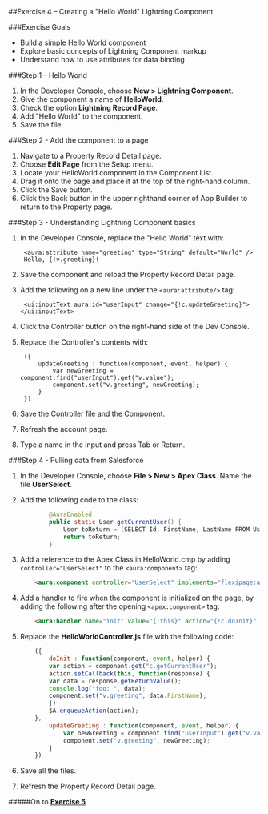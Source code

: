 ##Exercise 4 – Creating a "Hello World" Lightning Component

###Exercise Goals

* Build a simple Hello World component
* Explore basic concepts of Lightning Component markup
* Understand how to use attributes for data binding

###Step 1 - Hello World

1. In the Developer Console, choose **New > Lightning Component**.
2. Give the component a name of **HelloWorld**.
3. Check the option **Lightning Record Page**.
4. Add "Hello World" to the component.
5. Save the file.

###Step 2 - Add the component to a page
1. Navigate to a Property Record Detail page.
2. Choose **Edit Page** from the Setup menu.
3. Locate your HelloWorld component in the Component List.
4. Drag it onto the page and place it at the top of the right-hand column.
5. Click the Save button.
6. Click the Back button in the upper righthand corner of App Builder to return to the Property page.

###Step 3 - Understanding Lightning Component basics
1. In the Developer Console, replace the "Hello World" text with:

		<aura:attribute name="greeting" type="String" default="World" />
    	Hello, {!v.greeting}!

2. Save the component and reload the Property Record Detail page.
3. Add the following on a new line under the `<aura:attribute/>` tag:

		<ui:inputText aura:id="userInput" change="{!c.updateGreeting}"></ui:inputText>

4. Click the Controller button on the right-hand side of the Dev Console.
5. Replace the Controller's contents with:

		({
			updateGreeting : function(component, event, helper) {
				var newGreeting = component.find("userInput").get("v.value");
				component.set("v.greeting", newGreeting);
			}
		})

6. Save the Controller file and the Component.
7. Refresh the account page.
8. Type a name in the input and press Tab or Return.

###Step 4 - Pulling data from Salesforce
1. In the Developer Console, choose **File > New > Apex Class**. Name the file **UserSelect**.
2. Add the following code to the class:

	```java
		    @AuraEnabled
    		public static User getCurrentUser() {
        		User toReturn = [SELECT Id, FirstName, LastName FROM User WHERE Id = :UserInfo.getUserId() LIMIT 1];
        		return toReturn;
    		}
    ```
3. Add a reference to the Apex Class in HelloWorld.cmp by adding `controller="UserSelect"` to the `<aura:component>` tag:
	```html
		<aura:component controller="UserSelect" implements="flexipage:availableForAllPageTypes" access="global">
	```

4. Add a handler to fire when the component is initialized on the page, by adding the following after the opening `<apex:component>` tag:

	```html
		<aura:handler name="init" value="{!this}" action="{!c.doInit}" />
	```
5. Replace the **HelloWorldController.js** file with the following code:

	```js
		({
    		doInit : function(component, event, helper) {
        	var action = component.get("c.getCurrentUser");
        	action.setCallback(this, function(response) {
            var data = response.getReturnValue();
            console.log("foo: ", data);
            component.set("v.greeting", data.FirstName);
        	})
        	$A.enqueueAction(action);
    	},
			updateGreeting : function(component, event, helper) {
				var newGreeting = component.find("userInput").get("v.value");
        		component.set("v.greeting", newGreeting);
			}
		})
	```
		
6. Save all the files.
7. Refresh the Property Record Detail page.

#####On to **[Exercise 5](Exercise_5.md)**
